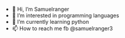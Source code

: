 - 👋 Hi, I’m Samuelranger
- 👀 I’m interested in programming languages
- 🌱 I’m currently learning python
- 📫 How to reach me fb @samuelranger3

<!---
Samuelranger is a ✨ special ✨ repository because its `README.md` (this file) appears on your GitHub profile.
You can click the Preview link to take a look at your changes.
--->
